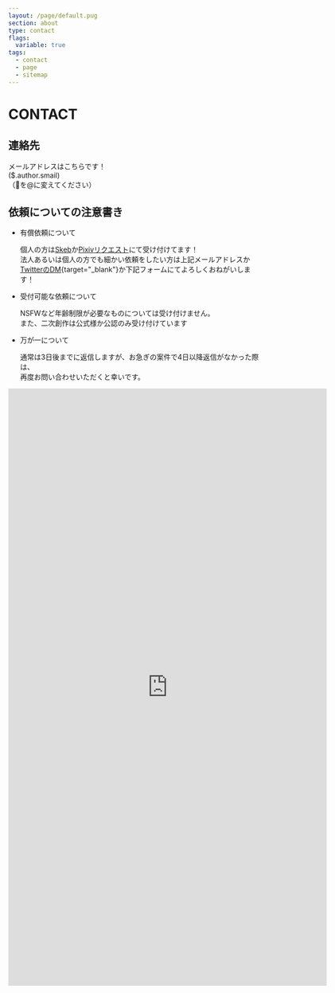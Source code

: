 ```yaml
---
layout: /page/default.pug
section: about
type: contact
flags:
  variable: true
tags:
  - contact
  - page
  - sitemap
---
```


# CONTACT

## 連絡先
メールアドレスはこちらです！  
($.author.smail) \
（🐏を@に変えてください）



## 依頼についての注意書き

- 有償依頼について
  
  個人の方は[Skeb](https://skeb.jp/@kouwtkz)か[Pixivリクエスト](https://www.pixiv.net/users/5577703/request)にて受け付けてます！  
  法人あるいは個人の方でも細かい依頼をしたい方は上記メールアドレスか[TwitterのDM](https://twitter.com/($.author.twitter.account)){target="_blank"}か下記フォームにてよろしくおねがいします！

- 受付可能な依頼について
  
  NSFWなど年齢制限が必要なものについては受け付けません。  
  また、二次創作は公式様か公認のみ受け付けています

- 万が一について​
  
  通常は3日後までに返信しますが、お急ぎの案件で4日以降返信がなかった際は、  
  再度お問い合わせいただくと幸いです。

<iframe src="https://docs.google.com/forms/d/e/1FAIpQLSf3RJfxAa_ZTrZCg-1rIQXECSqs5vocJjLj2RhmTuqT7vJaCw/viewform?embedded=true" width="640" height="1200" frameborder="0" marginheight="0" marginwidth="0">読み込んでいます…</iframe>